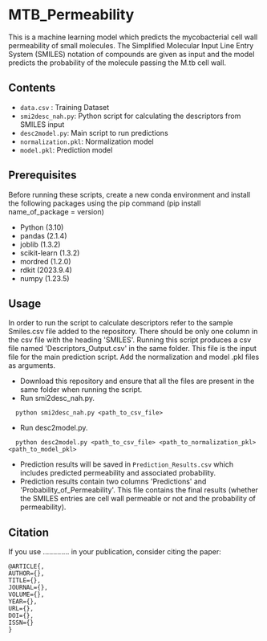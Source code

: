 # MTB_Permeability
This is a machine learning model which predicts the mycobacterial cell wall permeability of small molecules. The Simplified Molecular Input Line Entry System (SMILES) notation of compounds are given as input and the model predicts the probability of the molecule passing the M.tb cell wall.

## Contents
- ```data.csv``` : Training Dataset 
- ```smi2desc_nah.py```: Python script for calculating the descriptors from SMILES input
- ```desc2model.py```: Main script to run predictions
- ```normalization.pkl```: Normalization model
- ```model.pkl```: Prediction model


## Prerequisites

Before running these scripts, create a new conda environment and install the following packages using the pip command (pip install name_of_package = version)
- Python (3.10)
- pandas (2.1.4)
- joblib (1.3.2)
- scikit-learn (1.3.2)
- mordred (1.2.0)
- rdkit (2023.9.4)
- numpy (1.23.5)

## Usage

In order to run the script to calculate descriptors refer to the sample Smiles.csv file added to the repository. There should be only one column in the csv file with the heading 'SMILES'. Running this script produces a csv file named 'Descriptors_Output.csv' in the same folder. This file is the input file for the main prediction script. Add the normalization and model .pkl files as arguments. 
- Download this repository and ensure that all the files are present in the same folder when running the script.
- Run smi2desc_nah.py.
```
  python smi2desc_nah.py <path_to_csv_file>
```
- Run desc2model.py.
```
  python desc2model.py <path_to_csv_file> <path_to_normalization_pkl> <path_to_model_pkl>
```
- Prediction results will be saved in `Prediction_Results.csv` which includes predicted permeability and associated probability.
- Prediction results contain two columns 'Predictions' and 'Probability_of_Permeability'. This file contains the final results (whether the SMILES entries are cell wall permeable or not and the probability of 
  permeability). 

## Citation

If you use ............. in your publication, consider citing the paper:
```
@ARTICLE{,
AUTHOR={},   
TITLE={},      
JOURNAL={},      
VOLUME={},           
YEAR={},     
URL={},       
DOI={},      	
ISSN={}
}
```
